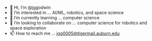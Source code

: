 - 👋 Hi, I’m @jggodwin
- 👀 I’m interested in ... AI/ML, robotics, and space science
- 🌱 I’m currently learning ... computer science
- 💞️ I’m looking to collaborate on ... computer science for robotics and space exploration
- 📫 How to reach me ... jgg0005@tigermail.auburn.edu

<!---
jggodwin/jggodwin is a ✨ special ✨ repository because its `README.md` (this file) appears on your GitHub profile.
You can click the Preview link to take a look at your changes.
--->
